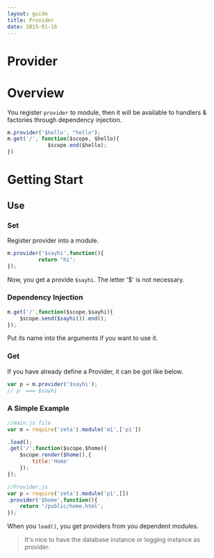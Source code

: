 ```yaml
---
layout: guide
title: Provider 
date: 2015-01-16
---
```

# Provider

# Overview

You register `provider` to module, then it will be available to handlers & factories through dependency injection.

~~~javascript
m.provider('$hello', "hello");
m.get('/', function($scope, $hello){
             $scope.end($hello);
})

~~~



# Getting  Start

## Use


### Set

Register provider into a module.

~~~js
m.provider('$sayhi',function(){
          return "hi";
});
~~~
Now, you get a provide `$sayhi`. The letter '$' is not necessary.




### Dependency Injection


~~~javascript
m.get('/',function($scope,$sayhi){
    $scope.send($sayhi()).end();
});
~~~

Put its name into the arguments if you want to use it.

### Get 

If you have already define a Provider, it can be got like below.

~~~js
var p = m.provider('$sayhi');
// p  === $sayhi
~~~

### A Simple Example


~~~js
//main.js file
var m = require('zeta').module('m1',['p1'])

.load();
.get('/',function($scope,$home){
    $scope.render($home(),{
        title:'Home'
    });
});
~~~

~~~js
//Provider.js
var p = require('zeta').module('p1',[])
.provider('$home',function(){
    return '/public/home.html';
});
~~~

When you `load()`, you get providers from you dependent modules.



> It's nice to have the database instance or logging instance as provider.

